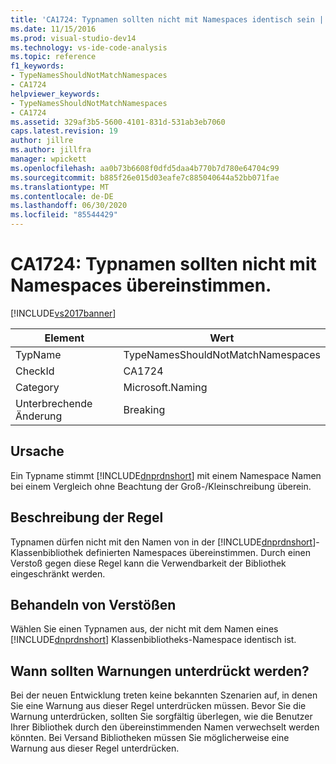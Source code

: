 ```yaml
---
title: 'CA1724: Typnamen sollten nicht mit Namespaces identisch sein | Microsoft-Dokumentation'
ms.date: 11/15/2016
ms.prod: visual-studio-dev14
ms.technology: vs-ide-code-analysis
ms.topic: reference
f1_keywords:
- TypeNamesShouldNotMatchNamespaces
- CA1724
helpviewer_keywords:
- TypeNamesShouldNotMatchNamespaces
- CA1724
ms.assetid: 329af3b5-5600-4101-831d-531ab3eb7060
caps.latest.revision: 19
author: jillre
ms.author: jillfra
manager: wpickett
ms.openlocfilehash: aa0b73b6608f0dfd5daa4b770b7d780e64704c99
ms.sourcegitcommit: b885f26e015d03eafe7c885040644a52bb071fae
ms.translationtype: MT
ms.contentlocale: de-DE
ms.lasthandoff: 06/30/2020
ms.locfileid: "85544429"
---
```

# <a name="ca1724-type-names-should-not-match-namespaces"></a>CA1724: Typnamen sollten nicht mit Namespaces übereinstimmen.
[!INCLUDE[vs2017banner](../includes/vs2017banner.md)]

|Element|Wert|
|-|-|
|TypName|TypeNamesShouldNotMatchNamespaces|
|CheckId|CA1724|
|Category|Microsoft.Naming|
|Unterbrechende Änderung|Breaking|

## <a name="cause"></a>Ursache
 Ein Typname stimmt [!INCLUDE[dnprdnshort](../includes/dnprdnshort-md.md)] mit einem Namespace Namen bei einem Vergleich ohne Beachtung der Groß-/Kleinschreibung überein.

## <a name="rule-description"></a>Beschreibung der Regel
 Typnamen dürfen nicht mit den Namen von in der [!INCLUDE[dnprdnshort](../includes/dnprdnshort-md.md)]-Klassenbibliothek definierten Namespaces übereinstimmen. Durch einen Verstoß gegen diese Regel kann die Verwendbarkeit der Bibliothek eingeschränkt werden.

## <a name="how-to-fix-violations"></a>Behandeln von Verstößen
 Wählen Sie einen Typnamen aus, der nicht mit dem Namen eines [!INCLUDE[dnprdnshort](../includes/dnprdnshort-md.md)] Klassenbibliotheks-Namespace identisch ist.

## <a name="when-to-suppress-warnings"></a>Wann sollten Warnungen unterdrückt werden?
 Bei der neuen Entwicklung treten keine bekannten Szenarien auf, in denen Sie eine Warnung aus dieser Regel unterdrücken müssen. Bevor Sie die Warnung unterdrücken, sollten Sie sorgfältig überlegen, wie die Benutzer Ihrer Bibliothek durch den übereinstimmenden Namen verwechselt werden könnten. Bei Versand Bibliotheken müssen Sie möglicherweise eine Warnung aus dieser Regel unterdrücken.
